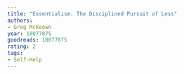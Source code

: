 ```yaml
---
title: "Essentialism: The Disciplined Pursuit of Less"
authors:
- Greg McKeown
year: 18077875
goodreads: 18077875
rating: 2
tags:
- Self-Help
---
```

